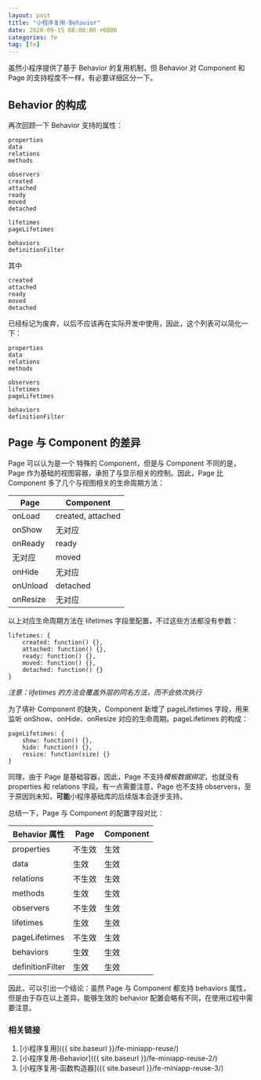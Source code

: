 ```yaml
---
layout: post
title: "小程序复用-Behavior"
date: 2020-09-15 08:00:00 +0800
categories: fe
tag: [fe]
---
```


虽然小程序提供了基于 Behavior 的复用机制，但 Behavior 对 Component 和 Page 的支持程度不一样，有必要详细区分一下。

<!-- more -->

## Behavior 的构成

再次回顾一下 Behavior 支持的属性：

    properties
    data
    relations
    methods

    observers
    created
    attached
    ready
    moved
    detached
    
    lifetimes
    pageLifetimes

    behaviors
    definitionFilter

其中

    created
    attached
    ready
    moved
    detached

已经标记为废弃，以后不应该再在实际开发中使用，因此，这个列表可以简化一下：

    properties
    data
    relations
    methods

    observers
    lifetimes
    pageLifetimes

    behaviors
    definitionFilter

## Page 与 Component 的差异

Page 可以认为是一个 特殊的 Component，但是与 Component 不同的是，Page 作为基础的视图容器，承担了与显示相关的控制。因此，Page 比 Component 多了几个与视图相关的生命周期方法：

| Page     | Component  |         
| ----     | ----       |       
| onLoad   | created, attached|
| onShow   | 无对应     |              
| onReady  | ready      |              
| 无对应    | moved     |              
| onHide   | 无对应     |                  
| onUnload | detached   |                  
| onResize | 无对应     |                  

以上对应生命周期方法在 lifetimes 字段里配置，不过这些方法都没有参数：

    lifetimes: {
        created: function() {},
        attached: function() {},
        ready: function() {},
        moved: function() {},
        detached: function() {}
    }

*注意：lifetimes 的方法会覆盖外层的同名方法，而不会依次执行*

为了填补 Component 的缺失，Component 新增了 pageLifetimes 字段，用来监听 onShow、onHide、onResize 对应的生命周期。pageLifetimes 的构成：

    pageLifetimes: {
        show: function() {},
        hide: function() {},
        resize: function(size) {}
    }


同理，由于 Page 是基础容器，因此，Page 不支持*模板数据绑定*，也就没有 properties 和 relations 字段。有一点需要注意，Page 也不支持 observers，至于原因则未知，**可能**小程序基础库的后续版本会逐步支持。

总结一下，Page 与 Component 的配置字段对比：

| Behavior 属性    | Page   | Component  |
| ----             | ----   | ----       |
| properties       | 不生效 | 生效 |
| data             | 生效   | 生效 |
| relations        | 不生效 | 生效 |
| methods          | 生效   | 生效 |
| observers        | 不生效 | 生效 |
| lifetimes        | 生效   | 生效 |
| pageLifetimes    | 不生效 | 生效 |
| behaviors        | 生效   | 生效 |
| definitionFilter | 生效   | 生效 |

因此，可以引出一个结论：虽然 Page 与 Component 都支持 behaviors 属性，但是由于存在以上差异，能够生效的 behavior 配置会略有不同，在使用过程中需要注意。


### 相关链接

1. [小程序复用]({{ site.baseurl }}/fe-miniapp-reuse/)
2. [小程序复用-Behavior]({{ site.baseurl }}/fe-miniapp-reuse-2/)
3. [小程序复用-函数构造器]({{ site.baseurl }}/fe-miniapp-reuse-3/)